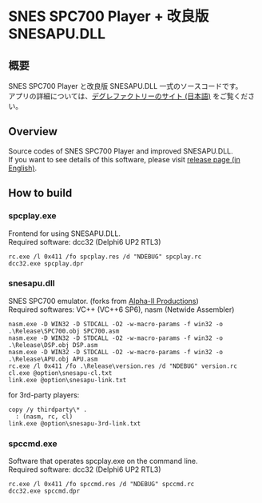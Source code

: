 # SNES SPC700 Player + 改良版 SNESAPU.DLL

## 概要

SNES SPC700 Player と改良版 SNESAPU.DLL 一式のソースコードです。  
アプリの詳細については、[デグレファクトリーのサイト (日本語)](https://dgrfactory.jp/spcplay/index.html) をご覧ください。

## Overview

Source codes of SNES SPC700 Player and improved SNESAPU.DLL.  
If you want to see details of this software, please visit [release page (in English)](https://github.com/dgrfactory/spcplay/releases).

## How to build

### spcplay.exe

Frontend for using SNESAPU.DLL.  
Required software: dcc32 (Delphi6 UP2 RTL3)

```
rc.exe /l 0x411 /fo spcplay.res /d "NDEBUG" spcplay.rc
dcc32.exe spcplay.dpr
```

### snesapu.dll

SNES SPC700 emulator. (forks from [Alpha-II Productions](https://www.alpha-ii.com/))  
Required softwares: VC++ (VC++6 SP6), nasm (Netwide Assembler)

```
nasm.exe -D WIN32 -D STDCALL -O2 -w-macro-params -f win32 -o .\Release\SPC700.obj SPC700.asm
nasm.exe -D WIN32 -D STDCALL -O2 -w-macro-params -f win32 -o .\Release\DSP.obj DSP.asm
nasm.exe -D WIN32 -D STDCALL -O2 -w-macro-params -f win32 -o .\Release\APU.obj APU.asm
rc.exe /l 0x411 /fo .\Release\version.res /d "NDEBUG" version.rc
cl.exe @option\snesapu-cl.txt
link.exe @option\snesapu-link.txt
```

for 3rd-party players:
```
copy /y thirdparty\* .
  : (nasm, rc, cl)
link.exe @option\snesapu-3rd-link.txt
```

### spccmd.exe

Software that operates spcplay.exe on the command line.  
Required software: dcc32 (Delphi6 UP2 RTL3)

```
rc.exe /l 0x411 /fo spccmd.res /d "NDEBUG" spccmd.rc
dcc32.exe spccmd.dpr
```
